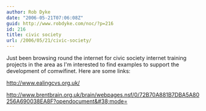 ```yaml
---
author: Rob Dyke
date: "2006-05-21T07:06:08Z"
guid: http://www.robdyke.com/noc/?p=216
id: 216
title: civic society
url: /2006/05/21/civic-society/
---
```

Just been browsing round the internet for civic society internet training projects in the area as I'm interested to find examples to support the development of comwifinet. Here are some links:

http://www.ealingcvs.org.uk/

http://www.brentbrain.org.uk/brain/webpages.nsf/0/72B70A881B7DBA5A80256A690038EA8F?opendocument&#38;mode=
